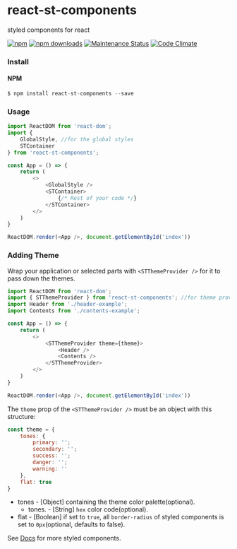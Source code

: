 # react-st-components
styled components for react

 [![npm](https://img.shields.io/npm/v/react-st-components.svg)](https://www.npmjs.com/package/react-st-components) [![npm downloads](https://img.shields.io/npm/dt/react-st-components.svg)](http://www.npmtrends.com/react-st-components) [![Maintenance Status](https://img.shields.io/badge/maintenance-active-green.svg)](https://github.com/maddumajohnerick/react-st-components) [![Code Climate](https://codeclimate.com/github/maddumajohnerick/react-st-components/badges/gpa.svg)](https://codeclimate.com/github/maddumajohnerick/react-st-components)

### Install
#### NPM
```js
$ npm install react-st-components --save
```

### Usage
```js
import ReactDOM from 'react-dom';
import { 
    GlobalStyle, //for the global styles
    STContainer 
} from 'react-st-components'; 

const App = () => {
    return (
        <>
            <GlobalStyle />
            <STContainer>
                {/* Rest of your code */}
            </STContainer>
        </>
    )
}

ReactDOM.render(<App />, document.getElementById('index'))
```

### Adding Theme
Wrap your application or selected parts with `<STThemeProvider />` for it to pass down the themes.
```js
import ReactDOM from 'react-dom';
import { STThemeProvider } from 'react-st-components'; //for theme provider
import Header from './header-example';
import Contents from './contents-example';

const App = () => {
    return (
        <>
            <STThemeProvider theme={theme}>
                <Header />
                <Contents />
            </STThemeProvider>
        </>
    )
}

ReactDOM.render(<App />, document.getElementById('index'))
```
The `theme` prop of the `<STThemeProvider />` must be an object with this structure:
```js
const theme = {
    tones: {
        primary: '';
        secondary: '';
        success: '';
        danger: '';
        warning: ''
    },
    flat: true
}
```
  - tones - [Object] containing the theme color palette(optional).
    - tones.<palette> - [String] `hex` color code(optional).
  - flat - [Boolean] if set to `true`, all `border-radius` of styled components is set to `0px`(optional, defaults to false).

See [Docs](https://maddumajohnerick.github.io/react-st-components/docs/) for more styled components.